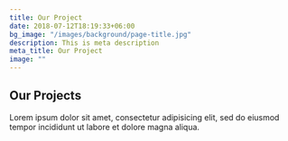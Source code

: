 ```yaml
---
title: Our Project
date: 2018-07-12T18:19:33+06:00
bg_image: "/images/background/page-title.jpg"
description: This is meta description
meta_title: Our Project
image: ""
---
```


## Our Projects

Lorem ipsum dolor sit amet, consectetur adipisicing elit, sed do eiusmod <br> tempor incididunt ut labore et dolore magna aliqua.
